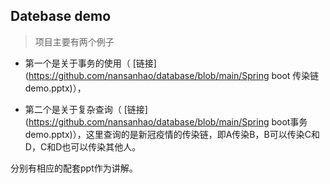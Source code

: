 ## Datebase demo

> 项目主要有两个例子
> 
- 第一个是关于事务的使用（ [链接](https://github.com/nansanhao/database/blob/main/Spring boot 传染链demo.pptx)），

- 第二个是关于复杂查询（ [链接](https://github.com/nansanhao/database/blob/main/Spring boot事务demo.pptx)），这里查询的是新冠疫情的传染链，即A传染B，B可以传染C和D，C和D也可以传染其他人。

分别有相应的配套ppt作为讲解。

